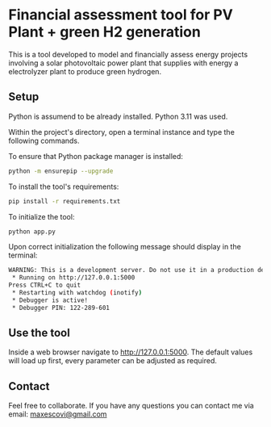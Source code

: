 # Financial assessment tool for PV Plant + green H2 generation

This is a tool developed to model and financially assess energy projects involving a solar photovoltaic power plant that supplies with energy a electrolyzer plant to produce green hydrogen.

## Setup 

Python is assumend to be already installed. Python 3.11 was used.

Within the project's directory, open a terminal instance and type the following commands.

To ensure that Python package manager is installed:

```sh
python -m ensurepip --upgrade
```

To install the tool's requirements:

```sh
pip install -r requirements.txt
```

To initialize the tool:

```sh
python app.py
```

Upon correct initialization the following message should display in the terminal:


```sh
WARNING: This is a development server. Do not use it in a production deployment. Use a production WSGI server instead.
 * Running on http://127.0.0.1:5000
Press CTRL+C to quit
 * Restarting with watchdog (inotify)
 * Debugger is active!
 * Debugger PIN: 122-289-601
```
## Use the tool

Inside a web browser navigate to http://127.0.0.1:5000. The default values will load up first, every parameter can be adjusted as required.

## Contact

Feel free to collaborate. If you have any questions you can contact me via email: maxescovi@gmail.com
